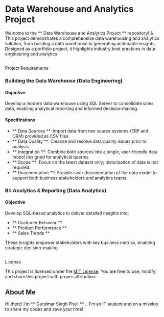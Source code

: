 # Data Warehouse and Analytics Project

Welcome to the ** Data Warehouse and Analytics Project ** repository! &
This project demonstrates a comprehensive data warehousing and analytics solution, from building a data warehouse to generating actionable insights. Designed as a portfolio project, it
highlights industry best practices in data engineering and analytics.

##

Project Requirements

### Building the Data Warehouse (Data Engineering)

#### Objective
Develop a modern data warehouse using SQL Server to consolidate sales data, enabling analytical reporting and informed decision-making.

#### Specifications
- ** Data Sources **: Import data from two source systems (ERP and CRM) provided as CSV files.
- ** Data Quality **: Cleanse and resolve data quality issues prior to analysis.
- ** Integration **: Combine both sources into a single, user-friendly data model designed for analytical queries.
- ** Scope **: Focus on the latest dataset only; historization of data is not required.
- ** Documentation **: Provide clear documentation of the data model to support both business stakeholders and analytics teams.

### BI: Analytics & Reporting (Data Analytics)

#### Objective
Develop SQL-based analytics to deliver detailed insights into:
- ** Customer Behavior **
- ** Product Performance **
- ** Sales Trends **

These insights empower stakeholders with key business metrics, enabling strategic decision-making.

##

License

This project is licensed under the [MIT License](LICENSE). You are free to use, modify, and share this project with proper attribution.

## About Me

Hi there! I'm ** Gursimar Singh Phull ** ,. I'm an IT student and  on a mission to share my codes and save your time!
